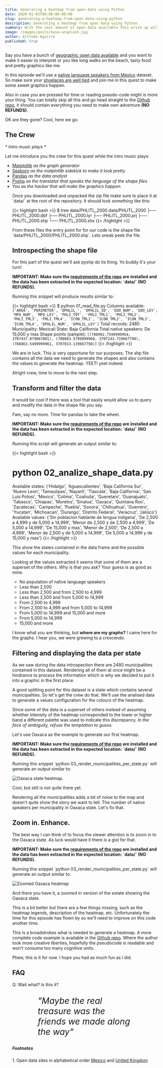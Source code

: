 ```yaml
---
title: Generating a heatmap from open data using Python
date: 2020-01-02T00:00:00-00:00
slug: generating-a-heatmap-from-open-data-using-python
description: Generating a heatmap from open data using Python
summary: With the vast amount of open data available this write up will provide you with some idea of how to go on about generating a heatmap from shape files.
image: /images/posts/nasa-unsplash.jpg
author: Alfredo Aguirre
published: true
---
```

<p>
    Say you have a bunch of <a href="#open-data">geographic open data available</a>
    and you want to make it easier to interpret or you like
    long walks on the beach, tasty food and pretty graphics like me.
</p>

<p>
    In this episode we'll use a <a href="https://datos.gob.mx/busca/dataset/mapas-del-medio-ambiente-de-mexico-emapas/resource/13cbac65-8318-42cb-b37a-78443f028a2c">native language speakers from Mexico</a>
    dataset. So make sure your <a href="https://www.fieggen.com/shoelace/knots.htm">shoelaces are well tied</a> and join me in this quest to make
    some sweet graphics happen.
</p>

<p>
    Also in case you are pressed for time or reading pseudo-code might is more your thing.
    You can totally skip all this and go head straight to the
    <a href="https://github.com/madewithbytes/mappa">Github repo</a>,
    it should contain everything you need to make own adventure <strong>(NO REFUNDS)</strong>.
</p>

<p>OK are they gone? Cool, here we go.</p>

<h2>The Crew</h2>
<p><i>* Intro music plays *</i></p>
<p>Let me introduce you the crew for this quest while the intro music plays:</p>
<ul>
  <li><a href="https://matplotlib.org/">Matplotlib</a> <i>as the graph generator</i></li>
  <li><a href="https://seaborn.pydata.org/">Seaborn</a> <i>as the matplotlib sidekick to make it look pretty</i></li>
  <li><a href="https://pandas.pydata.org/">Pandas</a> <i>as the data analyst</i></li>
  <li><a href="https://pypi.org/project/pyshp/">Pyshp</a> <i>as the translator that speaks the language of the shape files</i></li>
  <li><a>You</a> <i>as the hacker that will make the graphics happen.</i></li>
</p>

<p>
  Once you downloaded and unpacked the zip file make sure to place it at `data/` at the
  root of the repository. It should look something like this:
</p>

{{< highlight bash >}}
$ tree data/PHLITL_2000
data/PHLITL_2000
├── PHLITL_2000.dbf
├── PHLITL_2000.lyr
├── PHLITL_2000.prj
├── PHLITL_2000.shp
└── PHLITL_2000.shx
{{< /highlight >}}

<p>
    From these files the entry point for for our code is the shape file
    `data/PHLITL_2000/PHLITL_2000.shp`. Lets sneak peek the file.
</p>

<h2>Introspecting the shape file</h2>

<p>
  For this part of the quest we'll ask pyshp do its thing. Yo buddy it's your turn!
</p>
<p>
  <strong>
    IMPORTANT: Make sure the
    <a href="https://github.com/madewithbytes/mappa/blob/master/requirements.txt">requirements of the repo</a>
    are installed and the data has been extracted in the expected location: `data/` (NO REFUNDS).
  </strong>
</p>

<script src="https://gist.github.com/alfredo/b4b24edc5996d574d945f8ad82ff9a6b.js"></script>

<p>
Running this snippet will produce results similar to:
</p>

{{< highlight bash >}}
$ python 01_read_file.py
Columns available: `['AREA', 'PERIMETER', 'DPHLIL_', 'DPHLIL_ID', 'EDO_NUM', 'EDO_LEY', 'MPO_NUM', 'MPO_LEY', 'PHLI_TOT', 'PHLI_TML1', 'PHLI_TML2', 'PHLI_TML3', 'PHLI_TML4', 'ICON_TML1', 'ICON_TML2', 'ICON_TML3', 'ICON_TML4', 'DPHLIL_NUM', 'DPHLIL_LEY']`
Total records: 2480
Municipality: Mexicali
State: Baja California
Total native speakers: De 15,000 y mas
Shape points (sample): `[(788992.7599999954, 3707437.079667801), (788883.5799999968, 3707243.719667798), (788863.5499999961, 3707013.139667798)]`
{{< /highlight >}}

<p>
    We are in luck. This is very opportune for our purposes.
    The shp file contains all the data we need to generate the shapes and also contains
    the values to generate the heatmap. YEET! yeet indeed.
</p>

<p>Alright crew, time to move to the next step.</p>


<h2>Transform and filter the data</h2>

<p>
  It would be cool if there was a tool that easily would allow us to query and modify the data in the shape file you say.
</p>

<p>
  Fam, say no more. Time for pandas to take the wheel.
</p>

<p>
  <strong>
    IMPORTANT: Make sure the
    <a href="https://github.com/madewithbytes/mappa/blob/master/requirements.txt">requirements of the repo</a>
    are installed and the data has been extracted in the expected location: `data/` (NO REFUNDS).
  </strong>
</p>

<script src="https://gist.github.com/alfredo/909f1dc74a41c8eb1b89399f33b1b670.js"></script>

<p>Running this script will generate an output similar to:</p>

{{< highlight bash >}}
# python 02_analize_shape_data.py
Available states: {'Hidalgo', 'Aguascalientes', 'Baja California Sur', 'Nuevo Leon', 'Tamaulipas', 'Nayarit', 'Tlaxcala', 'Baja California', 'San Luis Potosi', 'Mexico', 'Colima', 'Coahuila', 'Queretaro', 'Guanajuato', 'Tabasco', 'Chiapas', 'Morelos', 'Sinaloa', 'Oaxaca', 'Quintana Roo', 'Zacatecas', 'Campeche', 'Puebla', 'Sonora', 'Chihuahua', 'Guerrero', 'Yucatan', 'Michoacan', 'Durango', 'Distrito Federal', 'Veracruz', 'Jalisco'}
Available values: {'Sin poblacion hablante de lengua indigena', 'De 2,500 a 4,999 y de 5,000 a 14,999', 'Menor de 2,500 y de 2,500 a 4,999', 'De 5,000 a 14,999', 'De 15,000 y mas', 'Menor de 2,500', 'De 2,500 a 4,999', 'Menor de 2,500 y de 5,000 a 14,999', 'De 5,000 a 14,999 y de 15,000 y mas'}
{{< /highlight >}}

<p>
    This show the states contained in the data frame and the possible values for each municipality.
</p>

<p>
    Looking at the values extracted it seems that some of them are a superset of the others.
    Why is that you ask? Your guess is as good as mine.
</p>
<ul>
  <li>No population of native language speakers</li>
  <li>Less than 2,500</li>
  <li>Less than 2,500 and from 2,500 to 4,999</li>
  <li>Less than 2,500 and from 5,000 to 14,999</li>
  <li>From 2,500 to 4,999</li>
  <li>From 2,500 to 4,999 and from 5,000 to 14,999</li>
  <li>From 5,000 to 14,999 and 15,000 and more</li>
  <li>From 5,000 to 14,999</li>
  <li>15,000 and more</li>
</ul>

<p>
    I know what you are thinking, but <strong>where are my graphs?</strong> I came here
    for the graphs. I hear you, we were grewing to a crescendo.
</p>

<h2>Filtering and displaying the data per state</h2>

<p>
  As we saw during the data introspection there are 2480 municipalities contained in
  this dataset. Rendering all of them at once might be a hindrance to process the information
  which is why we decided to put it into a graphic in the first place.
</p>

<p>
  A good splitting point for this dataset is a state which contains several
  municipalities. So let's get the crew do that. We'll use the analised data
  to generate a values configuration for the colours of the heatmap.
</p>

<p>
  Since some of the data is a superset of others instead of assuming whether
  intensity of the heatmap corresponded to the lower or higher band a different palette
  was used to indicate this discrepancy. <i>In the face of ambiguity, refuse the temptation to guess.</i>
</p>

<p>
  Let's use Oaxaca as the example to generate our first heatmap.
</p>

<p>
  <strong>
    IMPORTANT: Make sure the
    <a href="https://github.com/madewithbytes/mappa/blob/master/requirements.txt">requirements of the repo</a>
    are installed and the data has been extracted in the expected location: `data/` (NO REFUNDS).
  </strong>
</p>


<script src="https://gist.github.com/alfredo/b79cbce9f1d873fc9033ed5a9c6b3f28.js"></script>

<p>
    Running this snippet `python 03_render_municipalities_per_state.py` will generate
    an output similar to:
</p>

<img src="/images/posts/oaxaca-full-map.png" alt="Oaxaca state heatmap." />

<p>
    Cool, but still is not quite there yet.
</p>

<p>
    Rendering all the municipalities adds a bit of noise to the map and doesn't quite
    show the story we want to tell. The number of native speakers per municipality in
    Oaxaca state. Let's fix that.
</p>

<h2>Zoom in. Enhance.</h2>

<p>
  The best way I can think of to focus the viewer attention is to zoom in to the Oaxaca
  state. As luck would have it there is a gist for that.
</p>

<p>
  <strong>
    IMPORTANT: Make sure the
    <a href="https://github.com/madewithbytes/mappa/blob/master/requirements.txt">requirements of the repo</a>
    are installed and the data has been extracted in the expected location: `data/` (NO REFUNDS).
  </strong>
</p>

<script src="https://gist.github.com/alfredo/061586e78517bc4c7842413c2ef282ba.js"></script>

<p>
    Running this snippet `python 03_render_municipalities_per_state.py` will generate
    an output similar to:
</p>

<img src="/images/posts/oaxaca-zoomed-map.png" alt="Zoomed Oaxaca heatmap" />


<p>
  And there you have it, a zoomed in version of the estate showing the Oaxaca state.
</p>

<p>
    This is a bit better but there are a few things missing, such as the heatmap legends,
    description of the heatmap, etc. Unfortunately the time for this episode has flown by
    so we'll need to improve on this code another time.
</p>

<p>
  This is a broadstrokes what is needed to generate a heatmap. A more complete code
  example is available in the <a href="https://github.com/madewithbytes/mappa">Github repo</a>.
  Where the author took more creative liberties, hopefully the pseudocode is readable and
  won't consume too many cognitive units.
</p>

<p>Phew, this is it for now. I hope you had as much fun as I did.</p>

<h2>FAQ</h2>
<p>Q: Wait what? Is this it?</p>

<p style="font-size: 2em;padding: 0 3em;"><i>"Maybe the real treasure was the friends we made along the way"</i></p>

<h5>Footnotes</h5>
<p id="open-data">1. Open data sites in alphabetical order <a href="https://datos.gob.mx/">Mexico</a> and <a href="https://data.gov.uk/">United Kingdom</a><p>
